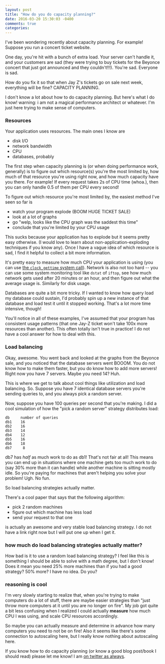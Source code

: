 ```yaml
---
layout: post
title: "How do you do capacity planning?"
date: 2016-03-20 15:30:03 -0400
comments: true
categories: 
---
```


I've been wondering recently about capacity planning. For example! Suppose you run a concert ticket website.

One day, you're hit with a bunch of extra load. Your server can't handle it, and your customers are sad (they were trying to buy tickets for the Beyonce concert that just got announced and they couldn't!!!). You're sad. Everyone is sad.

How do you fix it so that when Jay Z's tickets go on sale next week, everything will be fine? CAPACITY PLANNING.

I don't know a lot about how to do capacity planning. But here's what I do know! warning: i am not a magical performance architect or whatever. I'm just here trying to make sense of computers.

### Resources

Your application uses resources. The main ones I know are

- disk I/O
- network bandwidth
- CPU
- databases, probably

The first step when capacity planning is (or when doing performance work, generally) is to figure out which resource(s) you're the most limited by, how much of that resource you're using right now, and how much capacity have you there. For example! If every request takes 2s of CPU time (whoa.), then you can only handle 0.5 of them per CPU every second!

To figure out which resource you're most limited by, the easiest method I've seen so far is

* watch your program explode (BOOM HUGE TICKET SALE)
* look at a lot of graphs
* go "welp, looks like the CPU graph was the saddest this time"
* conclude that you're limited by your CPU usage

This sucks because your application has to explode but it seems pretty easy otherwise. (I would love to learn about non-application-exploding techniques if you know any). Once I have a vague idea of which resource is sad, I find it helpful to collect a bit more information.

It's pretty easy to measure how much CPU your application is using (you can use [the `clock_gettime` system call](http://jvns.ca/blog/2016/02/20/measuring-cpu-time-with-clock-gettime/)). Network is also not too hard -- you can use some system monitoring tool like `dstat` of `iftop`, see how much network gets used after 20 minutes or an hour, and then figure out what the average usage is. Similarly for disk usage.

Databases are quite a bit more tricky. If I wanted to know how query load my database could sustain, I'd probably spin up a new instance of that database and load test it until it stopped working. That's a lot more time intensive, though!

You'll notice in all of these examples, I've assumed that your program has consistent usage patterns (that one Jay-Z ticket won't take 100x more resources than another). This often totally isn't true in practice! I do not have a cool answer for how to deal with this.

### Load balancing

Okay, awesome. You went back and looked at the graphs from the Beyonce sale, and you noticed that the database servers went BOOOM. You do not know how to make them faster, but you do know how to add more servers! Right now you have 7 servers. Maybe you need 14? Huh.

This is where we get to talk about cool things like utilization and load balancing. So. Suppose you have 7 identical database servers you're sending queries to, and you always pick a random server.

Now, suppose you have 100 queries per second that you're making. I did a cool simulation of how the "pick a random server" strategy distributes load:

```
db     number of queries
db1    16
db2    16
db3    14
db4    12
db5    16
db6    18
db7     8
```

db7 has *half* as much work to do as db1! That's not fair at all! This means you can end up in situations where one machine gets too much work to do (say 30% more than it can handle) while another machine is sitting mostly idle. So you're paying for machines that aren't helping you solve your problem! Ugh. No fun.

So load balancing strategies actually matter.

There's a cool paper that says that the following algorithm:

* pick 2 random machines
* figure out which machine has less load
* send your request to that one

is actually an awesome and very stable load balancing strategy. I do not have a link right now but I will put one up when I get it.

### how much do load balancing strategies actually matter?

How bad is it to use a random load balancing strategy? I feel like this is something I should be able to solve with a math degree, but I don't know! Does it mean you need 25% more machines than if you had a good strategy? 50% more? I have no idea. Do you?

### reasoning is cool

I'm very slowly starting to realize that, when you're trying to make computers do a lot of stuff, there are maybe easier strategies than "just throw more computers at it until you are no longer on fire". My job got quite a bit less confusing when I realized I could actually **measure** how much CPU I was using, and scale CPU resources accordingly.

So maybe you can actually measure and determine in advance how many computers you need to not be on fire! Also it seems like there's some connection to autoscaling here, but I really know nothing about autoscaling here.

If you know how to do capacity planning (or know a good blog post/book I should read) please let me know! I am [on twitter as always](https://twitter.com/b0rk/).